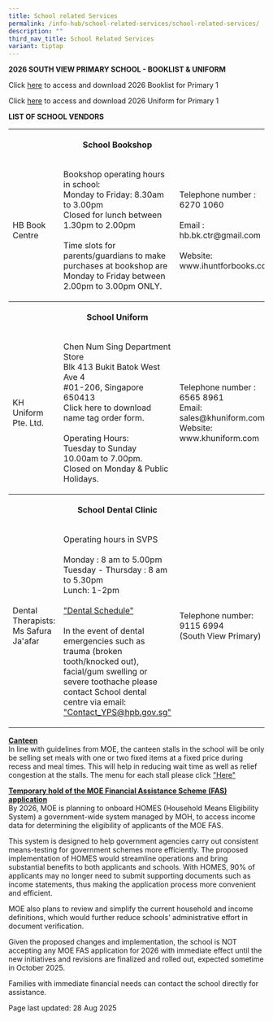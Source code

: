 ```yaml
---
title: School related Services
permalink: /info-hub/school-related-services/school-related-services/
description: ""
third_nav_title: School Related Services
variant: tiptap
---
```

<p><strong>2026 SOUTH VIEW PRIMARY SCHOOL - BOOKLIST &amp; UNIFORM</strong>
</p>
<p></p>
<p>Click <a href="https://drive.google.com/file/d/1tuahNH-UN9UnkMRhmuE5xeOcCplKbM0J/view?usp=sharing" rel="noopener" target="_blank">here</a> to
access and download 2026 Booklist for Primary 1</p>
<p>Click <a href="https://drive.google.com/file/d/13HVaULNRug1Ei_qPv_5vx-ZMQDanqdmz/view?usp=sharing" rel="noopener" target="_blank">here</a> to
access and download 2026 Uniform for Primary 1
<br>
</p>
<p><strong>LIST OF SCHOOL VENDORS<br></strong>
</p>
<table style="minWidth: 75px">
<colgroup>
<col>
<col>
<col>
</colgroup>
<tbody>
<tr>
<th rowspan="1" colspan="1">
<p></p>
</th>
<th rowspan="1" colspan="1">
<p>School Bookshop</p>
</th>
<th rowspan="1" colspan="1">
<p></p>
</th>
</tr>
<tr>
<td rowspan="1" colspan="1">
<p>HB Book Centre</p>
</td>
<td rowspan="1" colspan="1">
<p>Bookshop operating hours in school:
<br>Monday to Friday: 8.30am to 3.00pm
<br>Closed for lunch between 1.30pm to 2.00pm
<br>
<br>Time slots for parents/guardians to make purchases at bookshop are Monday
to Friday between 2.00pm to 3.00pm ONLY.</p>
</td>
<td rowspan="1" colspan="1">
<p>Telephone number : 6270 1060
<br>
<br>Email : hb.bk.ctr@gmail.com
<br>
<br>Website: www.ihuntforbooks.com
<br>
</p>
</td>
</tr>
<tr>
<th rowspan="1" colspan="1">
<p></p>
</th>
<th rowspan="1" colspan="1">
<p>School Uniform</p>
</th>
<th rowspan="1" colspan="1">
<p></p>
</th>
</tr>
<tr>
<td rowspan="1" colspan="1">
<p>KH Uniform Pte. Ltd.</p>
</td>
<td rowspan="1" colspan="1">
<p>Chen Num Sing Department Store
<br>Blk 413 Bukit Batok West Ave 4
<br>#01-206, Singapore 650413
<br>Click here to download name tag order form.
<br>
<br>Operating Hours:
<br>Tuesday to Sunday 10.00am to 7.00pm.
<br>Closed on Monday &amp; Public Holidays.</p>
</td>
<td rowspan="1" colspan="1">
<p>Telephone number : 6565 8961
<br>Email: sales@khuniform.com
<br>Website: www.khuniform.com</p>
</td>
</tr>
<tr>
<th rowspan="1" colspan="1">
<p></p>
</th>
<th rowspan="1" colspan="1">
<p>School Dental Clinic</p>
</th>
<th rowspan="1" colspan="1">
<p></p>
</th>
</tr>
<tr>
<td rowspan="1" colspan="1">
<p>Dental Therapists: Ms Safura Ja'afar</p>
</td>
<td rowspan="1" colspan="1">
<p>Operating hours in SVPS
<br>
<br>Monday : 8 am to 5.00pm
<br>Tuesday - Thursday : 8 am to 5.30pm
<br>Lunch: 1-2pm
<br>
<br><a href="https://drive.google.com/file/d/1PQxYFAvnXz2ZX56BGWW-F5Xj2rQ8IuDJ/view?usp=drive_link" rel="noopener" target="_blank">"Dental Schedule"</a>
<br>
<br>In the event of dental emergencies such as trauma (broken tooth/knocked
out), facial/gum swelling or severe toothache please contact School dental
centre via email: <a href="mailto:Contact_YPS@hpb.gov.sg" rel="noopener" target="_blank">"Contact_YPS@hpb.gov.sg"</a>
<br>
</p>
</td>
<td rowspan="1" colspan="1">
<p>Telephone number:
<br>9115 6994
<br>(South View Primary)
<br>
</p>
</td>
</tr>
</tbody>
</table>
<p></p>
<p><strong><u>Canteen<br></u></strong>In line with guidelines from MOE, the
canteen stalls in the school will be only be selling set meals with one
or two fixed items at a fixed price during recess and meal times. This
will help in reducing wait time as well as relief congestion at the stalls.
The menu for each stall please click&nbsp;<a href="https://drive.google.com/file/d/1-GiVM1M8VJ-4ZBRn8q45gjhqjHzPBS8h/view?usp=sharing" rel="noopener" target="_blank">"Here"</a>
</p>
<p></p>
<p><strong><u>Temporary hold of the MOE Financial Assistance Scheme (FAS) application<br></u></strong>By
2026, MOE is planning to onboard HOMES (Household Means Eligibility System)
a government-wide system managed by MOH, to access income data for determining
the eligibility of applicants of the MOE FAS.</p>
<p>This system is designed to help government agencies carry out consistent
means-testing for government schemes more efficiently. The proposed implementation
of HOMES would streamline operations and bring substantial benefits to
both applicants and schools. With HOMES, 90% of applicants may no longer
need to submit supporting documents such as income statements, thus making
the application process more convenient and efficient.</p>
<p>MOE also plans to review and simplify the current household and income
definitions, which would further reduce schools' administrative effort
in document verification.</p>
<p>Given the proposed changes and implementation, the school is NOT accepting
any MOE FAS application for 2026 with immediate effect until the new initiatives
and revisions are finalized and rolled out, expected sometime in October
2025.</p>
<p>Families with immediate financial needs can contact the school directly
for assistance.</p>
<p></p>
<p>Page last updated: 28 Aug 2025</p>
